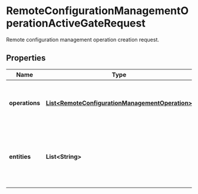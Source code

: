 

# RemoteConfigurationManagementOperationActiveGateRequest

Remote configuration management operation creation request.

## Properties

| Name | Type | Description | Notes |
|------------ | ------------- | ------------- | -------------|
|**operations** | [**List&lt;RemoteConfigurationManagementOperation&gt;**](RemoteConfigurationManagementOperation.md) | A list of remote configuration management operations to be executed. |  |
|**entities** | **List&lt;String&gt;** | A list of entities IDs for which remote configuration management is to be executed. |  |



